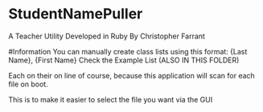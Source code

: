 # StudentNamePuller
A Teacher Utility Developed in Ruby
By Christopher Farrant

#Information
You can manually create class lists using this format:
{Last Name}, {First Name}
Check the Example List (ALSO IN THIS FOLDER)

Each on their on line of course, 
because this application will scan for each file on boot.

This is to make it easier to select the file you want via the GUI
